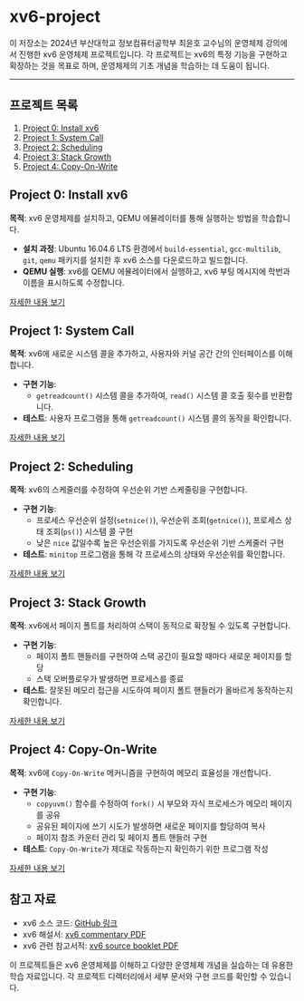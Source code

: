# xv6-project

이 저장소는 2024년 부산대학교 정보컴퓨터공학부 최윤호 교수님의 운영체제 강의에서 진행한 xv6 운영체제 프로젝트입니다. 각 프로젝트는 xv6의 특정 기능을 구현하고 확장하는 것을 목표로 하며, 운영체제의 기초 개념을 학습하는 데 도움이 됩니다.

---

## 프로젝트 목록

1. [Project 0: Install xv6](#project-0-install-xv6)
2. [Project 1: System Call](#project-1-system-call)
3. [Project 2: Scheduling](#project-2-scheduling)
4. [Project 3: Stack Growth](#project-3-stack-growth)
5. [Project 4: Copy-On-Write](#project-4-copy-on-write)



## Project 0: Install xv6

**목적**: xv6 운영체제를 설치하고, QEMU 에뮬레이터를 통해 실행하는 방법을 학습합니다.

- **설치 과정**: Ubuntu 16.04.6 LTS 환경에서 `build-essential`, `gcc-multilib`, `git`, `qemu` 패키지를 설치한 후 xv6 소스를 다운로드하고 빌드합니다.
- **QEMU 실행**: xv6를 QEMU 에뮬레이터에서 실행하고, xv6 부팅 메시지에 학번과 이름을 표시하도록 수정합니다.

[자세한 내용 보기](project%20%230/README.md)


## Project 1: System Call

**목적**: xv6에 새로운 시스템 콜을 추가하고, 사용자와 커널 공간 간의 인터페이스를 이해합니다.

- **구현 기능**:
  - `getreadcount()` 시스템 콜을 추가하여, `read()` 시스템 콜 호출 횟수를 반환합니다.
- **테스트**: 사용자 프로그램을 통해 `getreadcount()` 시스템 콜의 동작을 확인합니다.

[자세한 내용 보기](project%20%231/README.md)



## Project 2: Scheduling

**목적**: xv6의 스케줄러를 수정하여 우선순위 기반 스케줄링을 구현합니다.

- **구현 기능**:
  - 프로세스 우선순위 설정(`setnice()`), 우선순위 조회(`getnice()`), 프로세스 상태 조회(`ps()`) 시스템 콜 구현
  - 낮은 `nice` 값일수록 높은 우선순위를 가지도록 우선순위 기반 스케줄러 구현
- **테스트**: `minitop` 프로그램을 통해 각 프로세스의 상태와 우선순위를 확인합니다.

[자세한 내용 보기](project%20%232/README.md)



## Project 3: Stack Growth

**목적**: xv6에서 페이지 폴트를 처리하여 스택이 동적으로 확장될 수 있도록 구현합니다.

- **구현 기능**:
  - 페이지 폴트 핸들러를 구현하여 스택 공간이 필요할 때마다 새로운 페이지를 할당
  - 스택 오버플로우가 발생하면 프로세스를 종료
- **테스트**: 잘못된 메모리 접근을 시도하여 페이지 폴트 핸들러가 올바르게 동작하는지 확인합니다.

[자세한 내용 보기](project%20%233/README.md)



## Project 4: Copy-On-Write

**목적**: xv6에 `Copy-On-Write` 메커니즘을 구현하여 메모리 효율성을 개선합니다.

- **구현 기능**:
  - `copyuvm()` 함수를 수정하여 `fork()` 시 부모와 자식 프로세스가 메모리 페이지를 공유
  - 공유된 페이지에 쓰기 시도가 발생하면 새로운 페이지를 할당하여 복사
  - 페이지 참조 카운터 관리 및 페이지 폴트 핸들러 구현
- **테스트**: `Copy-On-Write`가 제대로 작동하는지 확인하기 위한 프로그램 작성

[자세한 내용 보기](project%20%234/README.md)



## 참고 자료

- xv6 소스 코드: [GitHub 링크](https://github.com/mit-pdos/xv6-public)
- xv6 해설서: [xv6 commentary PDF](https://pdos.csail.mit.edu/6.828/2018/xv6/book-rev11.pdf)
- xv6 관련 참고서적: [xv6 source booklet PDF](https://pdos.csail.mit.edu/6.828/2018/xv6/xv6-rev11.pdf)



이 프로젝트들은 xv6 운영체제를 이해하고 다양한 운영체제 개념을 실습하는 데 유용한 학습 자료입니다. 각 프로젝트 디렉터리에서 세부 문서와 구현 코드를 확인할 수 있습니다.
